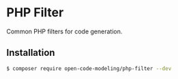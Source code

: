# PHP Filter

Common PHP filters for code generation.

## Installation

```bash
$ composer require open-code-modeling/php-filter --dev
```
